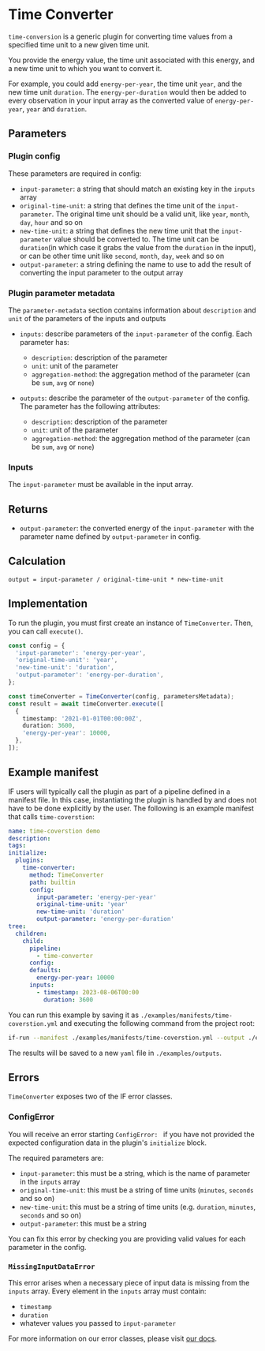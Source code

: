 # Time Converter

`time-conversion` is a generic plugin for converting time values from a specified time unit to a new given time unit.

You provide the energy value, the time unit associated with this energy, and a new time unit to which you want to convert it.

For example, you could add `energy-per-year`, the time unit `year`, and the new time unit `duration`. The `energy-per-duration` would then be added to every observation in your input array as the converted value of `energy-per-year`, `year` and `duration`.

## Parameters

### Plugin config

These parameters are required in config:

- `input-parameter`: a string that should match an existing key in the `inputs` array
- `original-time-unit`: a string that defines the time unit of the `input-parameter`. The original time unit should be a valid unit, like `year`, `month`, `day`, `hour` and so on
- `new-time-unit`: a string that defines the new time unit that the `input-parameter` value should be converted to. The time unit can be `duration`(in which case it grabs the value from the `duration` in the input), or can be other time unit like `second`, `month`, `day`, `week` and so on
- `output-parameter`: a string defining the name to use to add the result of converting the input parameter to the output array

### Plugin parameter metadata

The `parameter-metadata` section contains information about `description` and `unit` of the parameters of the inputs and outputs

- `inputs`: describe parameters of the `input-parameter` of the config. Each parameter has:

  - `description`: description of the parameter
  - `unit`: unit of the parameter
  - `aggregation-method`: the aggregation method of the parameter (can be `sum`, `avg` or `none`)

- `outputs`: describe the parameter of the `output-parameter` of the config. The parameter has the following attributes:
  - `description`: description of the parameter
  - `unit`: unit of the parameter
  - `aggregation-method`: the aggregation method of the parameter (can be `sum`, `avg` or `none`)

### Inputs

The `input-parameter` must be available in the input array.

## Returns

- `output-parameter`: the converted energy of the `input-parameter` with the parameter name defined by `output-parameter` in config.

## Calculation

```pseudocode
output = input-parameter / original-time-unit * new-time-unit
```

## Implementation

To run the plugin, you must first create an instance of `TimeConverter`. Then, you can call `execute()`.

```typescript
const config = {
  'input-parameter': 'energy-per-year',
  'original-time-unit': 'year',
  'new-time-unit': 'duration',
  'output-parameter': 'energy-per-duration',
};

const timeConverter = TimeConverter(config, parametersMetadata);
const result = await timeConverter.execute([
  {
    timestamp: '2021-01-01T00:00:00Z',
    duration: 3600,
    'energy-per-year': 10000,
  },
]);
```

## Example manifest

IF users will typically call the plugin as part of a pipeline defined in a manifest file. In this case, instantiating the plugin is handled by and does not have to be done explicitly by the user. The following is an example manifest that calls `time-coverstion`:

```yaml
name: time-coverstion demo
description:
tags:
initialize:
  plugins:
    time-converter:
      method: TimeConverter
      path: builtin
      config:
        input-parameter: 'energy-per-year'
        original-time-unit: 'year'
        new-time-unit: 'duration'
        output-parameter: 'energy-per-duration'
tree:
  children:
    child:
      pipeline:
        - time-converter
      config:
      defaults:
        energy-per-year: 10000
      inputs:
        - timestamp: 2023-08-06T00:00
          duration: 3600
```

You can run this example by saving it as `./examples/manifests/time-coverstion.yml` and executing the following command from the project root:

```sh
if-run --manifest ./examples/manifests/time-coverstion.yml --output ./examples/outputs/time-coverstion.yml
```

The results will be saved to a new `yaml` file in `./examples/outputs`.

## Errors

`TimeConverter` exposes two of the IF error classes.

### ConfigError

You will receive an error starting `ConfigError: ` if you have not provided the expected configuration data in the plugin's `initialize` block.

The required parameters are:

- `input-parameter`: this must be a string, which is the name of parameter in the `inputs` array
- `original-time-unit`: this must be a string of time units (`minutes`, `seconds` and so on)
- `new-time-unit`: this must be a string of time units (e.g. `duration`, `minutes`, `seconds` and so on)
- `output-parameter`: this must be a string

You can fix this error by checking you are providing valid values for each parameter in the config.

### `MissingInputDataError`

This error arises when a necessary piece of input data is missing from the `inputs` array.
Every element in the `inputs` array must contain:

- `timestamp`
- `duration`
- whatever values you passed to `input-parameter`

For more information on our error classes, please visit [our docs](https://if.greensoftware.foundation/reference/errors).
